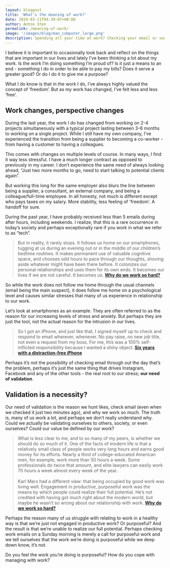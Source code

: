 ```yaml
---
layout: blogpost
title: 'What’s the meaning of work?'
date: 2019-03-11T04:39:07+00:00
author: Anton Sten
permalink: /meaning-of-work/
image: '/images/blog/man_computer_large.png'
description: Spending all your time at work? Checking your email or social media too often? Wonder why? I may have the answer.
---
```


I believe it is important to occasionally look back and reflect on the things that are important in our lives and lately I’ve been thinking a lot about my work. Is the work I’m doing something I’m proud of? Is it just a means to an end - something I do in order to be able to pay my bills? Does it serve a greater good? Or do I do it to give me a purpose?

What I do know is that in the work I do, I’ve always highly valued the concept of ‘freedom’. But as my work has changed, I’ve felt less and less ‘free’.

## Work changes, perspective changes

During the last year, the work I do has changed from working on 2-4 projects simultaneously with a typical project lasting between 3-6 months to working on a single project. While I still have my own company, I’ve experienced the transition from being a supplier to becoming a co-worker - from having a customer to having a colleagues.

This comes with changes on multiple levels of course. In many ways, I find it way less stressful. I have a much longer contract as opposed to previously in my career. I don’t experience the same need of always looking ahead, “Just two more months to go, need to start talking to potential clients again”.

But working this long for the same employer also blurs the line between being a supplier, a consultant, an external company, and being a colleague/full-time employee. In all honesty, not much is different except who pays taxes on my salary. More stability, less feeling of 'freedom'. A handoff for sure.

During the past year, I have probably received less than 5 emails during after hours, including weekends. I realize, that this is a rare occurrence in today’s society and perhaps exceptionally rare if you work in what we refer to as “tech”.

>But in reality, it rarely stops. It follows us home on our smartphones, tugging at us during an evening out or in the middle of our children’s bedtime routines. It makes permanent use of valuable cognitive space, and chooses odd hours to pace through our thoughts, shoving aside whatever might have been there before. It colonizes our personal relationships and uses them for its own ends. It becomes our lives if we are not careful. It becomes us. **[Why do we work so hard?](https://www.1843magazine.com/features/why-do-we-work-so-hard)**

So while the work does not follow me home through the usual channels (email being the main suspect), it does follow me home on a psychological level and causes similar stresses that many of us experience in relationship to our work.

Let’s look at smartphones as an example. They are often referred to as the reason for our increasing levels of stress and anxiety. But perhaps they are just the tool, not the actual reason for the intrusion in our lives.

>So I got an iPhone, and just like that, I signed myself up to check and respond to email wherever, whenever. No pay raise, no new job title, not even a request from my boss. For me, this was a 100% self-inflicted responsibility because I wanted a shiny object.
**[Six years with a distraction-free iPhone](https://medium.com/s/story/six-years-with-a-distraction-free-iphone-8cf5eb4f97e3)**

Perhaps it’s not the possibility of checking email through out the day that’s the problem, perhaps it’s just the same thing that drives Instagram, Facebook and any of the other tools - the real root to our stress; __our need of validation__.

## Validation is a necessity?

Our need of validation is the reason we hunt likes, check email (even when we checked it just two minutes ago), and why we work so much. The truth is, many of us work a lot, and perhaps we don’t really understand why. Could we actually be validating ourselves to others, society, or even ourselves? Could our value be defined by our work?

>What is less clear to me, and to so many of my peers, is whether we should do so much of it. One of the facts of modern life is that a relatively small class of people works very long hours and earns good money for its efforts. Nearly a third of college-educated American men, for example, work more than 50 hours a week. Some professionals do twice that amount, and elite lawyers can easily work 70 hours a week almost every week of the year.<br /><br />
Karl Marx had a different view: that being occupied by good work was living well. Engagement in productive, purposeful work was the means by which people could realize their full potential. He’s not credited with having got much right about the modern world, but maybe he wasn’t so wrong about our relationship with work.
**[Why do we work so hard?](https://www.1843magazine.com/features/why-do-we-work-so-hard)**

Perhaps the reason many of us struggle with relating to work in a healthy way is that we’re just not engaged in productive work? Or purposeful? And the result is that we’re unable to realize our full potential. Perhaps checking work emails on a Sunday morning is merely a call for purposeful work and we tell ourselves that the work we’re doing is purposeful while we deep down know, it’s not.

Do you feel the work you’re doing is purposeful? How do you cope with managing with work?
